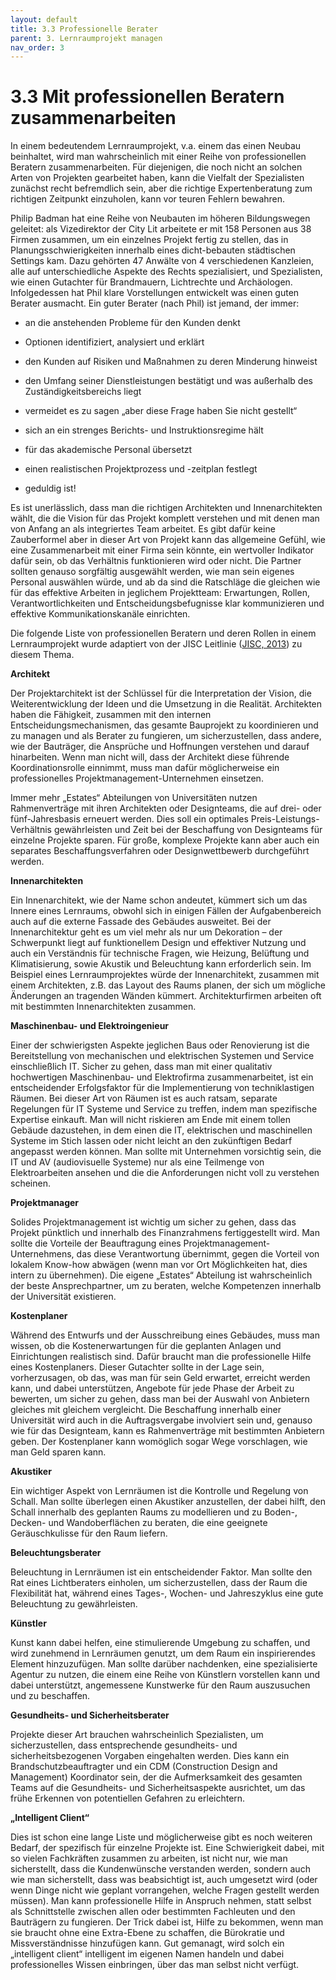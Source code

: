 ```yaml
---
layout: default
title: 3.3 Professionelle Berater
parent: 3. Lernraumprojekt managen
nav_order: 3
---
```


# 3.3 Mit professionellen Beratern zusammenarbeiten

In einem bedeutendem Lernraumprojekt, v.a. einem das einen Neubau
beinhaltet, wird man wahrscheinlich mit einer Reihe von professionellen
Beratern zusammenarbeiten. Für diejenigen, die noch nicht an solchen
Arten von Projekten gearbeitet haben, kann die Vielfalt der Spezialisten
zunächst recht befremdlich sein, aber die richtige Expertenberatung zum
richtigen Zeitpunkt einzuholen, kann vor teuren Fehlern bewahren.

Philip Badman hat eine Reihe von Neubauten im höheren Bildungswegen
geleitet: als Vizedirektor der City Lit arbeitete er mit 158 Personen
aus 38 Firmen zusammen, um ein einzelnes Projekt fertig zu stellen, das
in Planungsschwierigkeiten innerhalb eines dicht-bebauten städtischen
Settings kam. Dazu gehörten 47 Anwälte von 4 verschiedenen Kanzleien,
alle auf unterschiedliche Aspekte des Rechts spezialisiert, und
Spezialisten, wie einen Gutachter für Brandmauern, Lichtrechte und
Archäologen. Infolgedessen hat Phil klare Vorstellungen entwickelt was
einen guten Berater ausmacht. Ein guter Berater (nach Phil) ist jemand,
der immer:

-   an die anstehenden Probleme für den Kunden denkt

-   Optionen identifiziert, analysiert und erklärt

-   den Kunden auf Risiken und Maßnahmen zu deren Minderung hinweist

-   den Umfang seiner Dienstleistungen bestätigt und was außerhalb des
    Zuständigkeitsbereichs liegt

-   vermeidet es zu sagen „aber diese Frage haben Sie nicht gestellt“

-   sich an ein strenges Berichts- und Instruktionsregime hält

-   für das akademische Personal übersetzt

-   einen realistischen Projektprozess und -zeitplan festlegt

-   geduldig ist!

Es ist unerlässlich, dass man die richtigen Architekten und
Innenarchitekten wählt, die die Vision für das Projekt komplett
verstehen und mit denen man von Anfang an als integriertes Team
arbeitet. Es gibt dafür keine Zauberformel aber in dieser Art von
Projekt kann das allgemeine Gefühl, wie eine Zusammenarbeit mit einer
Firma sein könnte, ein wertvoller Indikator dafür sein, ob das
Verhältnis funktionieren wird oder nicht. Die Partner sollten genauso
sorgfältig ausgewählt werden, wie man sein eigenes Personal auswählen
würde, und ab da sind die Ratschläge die gleichen wie für das effektive
Arbeiten in jeglichem Projektteam: Erwartungen, Rollen,
Verantwortlichkeiten und Entscheidungsbefugnisse klar kommunizieren und
effektive Kommunikationskanäle einrichten.

Die folgende Liste von professionellen Beratern und deren Rollen in
einem Lernraumprojekt wurde adaptiert von der JISC Leitlinie ([JISC, 2013](../Referenzen.md)) zu diesem Thema.

**Architekt**

Der Projektarchitekt ist der Schlüssel für die Interpretation der
Vision, die Weiterentwicklung der Ideen und die Umsetzung in die
Realität. Architekten haben die Fähigkeit, zusammen mit den internen
Entscheidungsmechanismen, das gesamte Bauprojekt zu koordinieren und zu
managen und als Berater zu fungieren, um sicherzustellen, dass andere,
wie der Bauträger, die Ansprüche und Hoffnungen verstehen und darauf
hinarbeiten. Wenn man nicht will, dass der Architekt diese führende
Koordinationsrolle einnimmt, muss man dafür möglicherweise ein
professionelles Projektmanagement-Unternehmen einsetzen.

Immer mehr „Estates“ Abteilungen von Universitäten nutzen Rahmenverträge
mit ihren Architekten oder Designteams, die auf drei- oder
fünf-Jahresbasis erneuert werden. Dies soll ein optimales
Preis-Leistungs-Verhältnis gewährleisten und Zeit bei der Beschaffung
von Designteams für einzelne Projekte sparen. Für große, komplexe
Projekte kann aber auch ein separates Beschaffungsverfahren oder
Designwettbewerb durchgeführt werden.

**Innenarchitekten**

Ein Innenarchitekt, wie der Name schon andeutet, kümmert sich um das
Innere eines Lernraums, obwohl sich in einigen Fällen der
Aufgabenbereich auch auf die externe Fassade des Gebäudes ausweitet. Bei
der Innenarchitektur geht es um viel mehr als nur um Dekoration – der
Schwerpunkt liegt auf funktionellem Design und effektiver Nutzung und
auch ein Verständnis für technische Fragen, wie Heizung, Belüftung und
Klimatisierung, sowie Akustik und Beleuchtung kann erforderlich sein. Im
Beispiel eines Lernraumprojektes würde der Innenarchitekt, zusammen mit
einem Architekten, z.B. das Layout des Raums planen, der sich um
mögliche Änderungen an tragenden Wänden kümmert. Architekturfirmen
arbeiten oft mit bestimmten Innenarchitekten zusammen.

**Maschinenbau- und Elektroingenieur**

Einer der schwierigsten Aspekte jeglichen Baus oder Renovierung ist die
Bereitstellung von mechanischen und elektrischen Systemen und Service
einschließlich IT. Sicher zu gehen, dass man mit einer qualitativ
hochwertigen Maschinenbau- und Elektrofirma zusammenarbeitet, ist ein
entscheidender Erfolgsfaktor für die Implementierung von techniklastigen
Räumen. Bei dieser Art von Räumen ist es auch ratsam, separate
Regelungen für IT Systeme und Service zu treffen, indem man spezifische
Expertise einkauft. Man will nicht riskieren am Ende mit einem tollen
Gebäude dazustehen, in dem einen die IT, elektrischen und maschinellen
Systeme im Stich lassen oder nicht leicht an den zukünftigen Bedarf
angepasst werden können. Man sollte mit Unternehmen vorsichtig sein, die
IT und AV (audiovisuelle Systeme) nur als eine Teilmenge von
Elektroarbeiten ansehen und die die Anforderungen nicht voll zu
verstehen scheinen.

**Projektmanager**

Solides Projektmanagement ist wichtig um sicher zu gehen, dass das
Projekt pünktlich und innerhalb des Finanzrahmens fertiggestellt wird.
Man sollte die Vorteile der Beauftragung eines
Projektmanagement-Unternehmens, das diese Verantwortung übernimmt, gegen
die Vorteil von lokalem Know-how abwägen (wenn man vor Ort Möglichkeiten
hat, dies intern zu übernehmen). Die eigene „Estates“ Abteilung ist
wahrscheinlich der beste Ansprechpartner, um zu beraten, welche
Kompetenzen innerhalb der Universität existieren.

**Kostenplaner**

Während des Entwurfs und der Ausschreibung eines Gebäudes, muss man
wissen, ob die Kostenerwartungen für die geplanten Anlagen und
Einrichtungen realistisch sind. Dafür braucht man die professionelle
Hilfe eines Kostenplaners. Dieser Gutachter sollte in der Lage sein,
vorherzusagen, ob das, was man für sein Geld erwartet, erreicht werden
kann, und dabei unterstützen, Angebote für jede Phase der Arbeit zu
bewerten, um sicher zu gehen, dass man bei der Auswahl von Anbietern
gleiches mit gleichem vergleicht. Die Beschaffung innerhalb einer
Universität wird auch in die Auftragsvergabe involviert sein und,
genauso wie für das Designteam, kann es Rahmenverträge mit bestimmten
Anbietern geben. Der Kostenplaner kann womöglich sogar Wege vorschlagen,
wie man Geld sparen kann.

**Akustiker**

Ein wichtiger Aspekt von Lernräumen ist die Kontrolle und Regelung von
Schall. Man sollte überlegen einen Akustiker anzustellen, der dabei
hilft, den Schall innerhalb des geplanten Raums zu modellieren und zu
Boden-, Decken- und Wandoberflächen zu beraten, die eine geeignete
Geräuschkulisse für den Raum liefern.

**Beleuchtungsberater**

Beleuchtung in Lernräumen ist ein entscheidender Faktor. Man sollte den
Rat eines Lichtberaters einholen, um sicherzustellen, dass der Raum die
Flexibilität hat, während eines Tages-, Wochen- und Jahreszyklus eine
gute Beleuchtung zu gewährleisten.

**Künstler**

Kunst kann dabei helfen, eine stimulierende Umgebung zu schaffen, und
wird zunehmend in Lernräumen genutzt, um dem Raum ein inspirierendes
Element hinzuzufügen. Man sollte darüber nachdenken, eine spezialisierte
Agentur zu nutzen, die einem eine Reihe von Künstlern vorstellen kann
und dabei unterstützt, angemessene Kunstwerke für den Raum auszusuchen
und zu beschaffen.

**Gesundheits- und Sicherheitsberater**

Projekte dieser Art brauchen wahrscheinlich Spezialisten, um
sicherzustellen, dass entsprechende gesundheits- und
sicherheitsbezogenen Vorgaben eingehalten werden. Dies kann ein
Brandschutzbeauftragter und ein CDM (Construction Design and Management)
Koordinator sein, der die Aufmerksamkeit des gesamten Teams auf die
Gesundheits- und Sicherheitsaspekte ausrichtet, um das frühe Erkennen
von potentiellen Gefahren zu erleichtern.

**„Intelligent Client“**

Dies ist schon eine lange Liste und möglicherweise gibt es noch weiteren
Bedarf, der spezifisch für einzelne Projekte ist. Eine Schwierigkeit
dabei, mit so vielen Fachkräften zusammen zu arbeiten, ist nicht nur,
wie man sicherstellt, dass die Kundenwünsche verstanden werden, sondern
auch wie man sicherstellt, dass was beabsichtigt ist, auch umgesetzt
wird (oder wenn Dinge nicht wie geplant vorrangehen, welche Fragen
gestellt werden müssen). Man kann professionelle Hilfe in Anspruch
nehmen, statt selbst als Schnittstelle zwischen allen oder bestimmten
Fachleuten und den Bauträgern zu fungieren. Der Trick dabei ist, Hilfe
zu bekommen, wenn man sie braucht ohne eine Extra-Ebene zu schaffen, die
Bürokratie und Missverständnisse hinzufügen kann. Gut gemanagt, wird
solch ein „intelligent client“ intelligent im eigenen Namen handeln und
dabei professionelles Wissen einbringen, über das man selbst nicht
verfügt.
